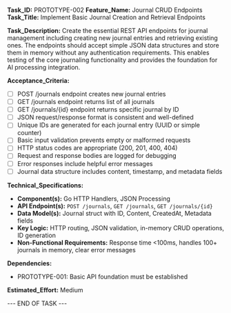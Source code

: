 **Task_ID:** PROTOTYPE-002
**Feature_Name:** Journal CRUD Endpoints
**Task_Title:** Implement Basic Journal Creation and Retrieval Endpoints

**Task_Description:**
Create the essential REST API endpoints for journal management including creating new journal entries and retrieving existing ones. The endpoints should accept simple JSON data structures and store them in memory without any authentication requirements. This enables testing of the core journaling functionality and provides the foundation for AI processing integration.

**Acceptance_Criteria:**

- [ ] POST /journals endpoint creates new journal entries
- [ ] GET /journals endpoint returns list of all journals
- [ ] GET /journals/{id} endpoint returns specific journal by ID
- [ ] JSON request/response format is consistent and well-defined
- [ ] Unique IDs are generated for each journal entry (UUID or simple counter)
- [ ] Basic input validation prevents empty or malformed requests
- [ ] HTTP status codes are appropriate (200, 201, 400, 404)
- [ ] Request and response bodies are logged for debugging
- [ ] Error responses include helpful error messages
- [ ] Journal data structure includes content, timestamp, and metadata fields

**Technical_Specifications:**

- **Component(s):** Go HTTP Handlers, JSON Processing
- **API Endpoint(s):** `POST /journals`, `GET /journals`, `GET /journals/{id}`
- **Data Model(s):** Journal struct with ID, Content, CreatedAt, Metadata fields
- **Key Logic:** HTTP routing, JSON validation, in-memory CRUD operations, ID generation
- **Non-Functional Requirements:** Response time <100ms, handles 100+ journals in memory, clear error messages

**Dependencies:**

- PROTOTYPE-001: Basic API foundation must be established

**Estimated_Effort:** Medium

--- END OF TASK ---

